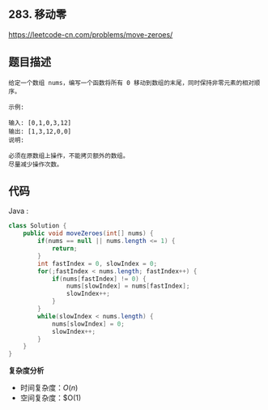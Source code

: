 ## 283. 移动零

https://leetcode-cn.com/problems/move-zeroes/

## 题目描述

```
给定一个数组 nums，编写一个函数将所有 0 移动到数组的末尾，同时保持非零元素的相对顺序。

示例:

输入: [0,1,0,3,12]
输出: [1,3,12,0,0]
说明:

必须在原数组上操作，不能拷贝额外的数组。
尽量减少操作次数。

```

## 代码

Java :
```Java
class Solution {
    public void moveZeroes(int[] nums) {
        if(nums == null || nums.length <= 1) {
            return;
        }
        int fastIndex = 0, slowIndex = 0;
        for(;fastIndex < nums.length; fastIndex++) {
            if(nums[fastIndex] != 0) {
                nums[slowIndex] = nums[fastIndex];
                slowIndex++;
            }
        }
        while(slowIndex < nums.length) {
            nums[slowIndex] = 0;
            slowIndex++;
        }
    }
}
```

**复杂度分析**

- 时间复杂度：$O(n)$
- 空间复杂度：$O(1)